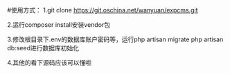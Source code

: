 #使用方式：
1.git clone https://git.oschina.net/wanyuan/expcms.git

2.运行composer install安装vendor包

3.修改根目录下.env的数据库账户密码等，运行php artisan migrate  php artisan db:seed进行数据库初始化

4.其他的看下源码应该可以懂啦

